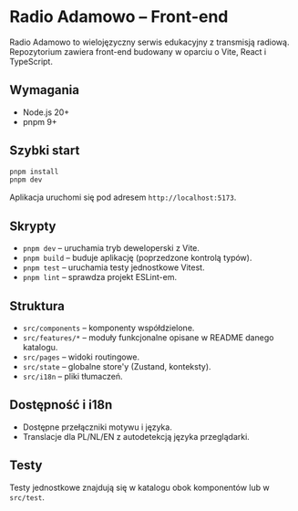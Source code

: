 # Radio Adamowo – Front-end

Radio Adamowo to wielojęzyczny serwis edukacyjny z transmisją radiową. Repozytorium zawiera front-end budowany w oparciu o Vite, React i TypeScript.

## Wymagania
- Node.js 20+
- pnpm 9+

## Szybki start
```bash
pnpm install
pnpm dev
```

Aplikacja uruchomi się pod adresem `http://localhost:5173`.

## Skrypty
- `pnpm dev` – uruchamia tryb deweloperski z Vite.
- `pnpm build` – buduje aplikację (poprzedzone kontrolą typów).
- `pnpm test` – uruchamia testy jednostkowe Vitest.
- `pnpm lint` – sprawdza projekt ESLint-em.

## Struktura
- `src/components` – komponenty współdzielone.
- `src/features/*` – moduły funkcjonalne opisane w README danego katalogu.
- `src/pages` – widoki routingowe.
- `src/state` – globalne store'y (Zustand, konteksty).
- `src/i18n` – pliki tłumaczeń.

## Dostępność i i18n
- Dostępne przełączniki motywu i języka.
- Translacje dla PL/NL/EN z autodetekcją języka przeglądarki.

## Testy
Testy jednostkowe znajdują się w katalogu obok komponentów lub w `src/test`.
